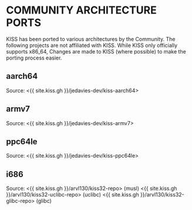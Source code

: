 COMMUNITY ARCHITECTURE PORTS
============================

KISS has been ported to various architectures by the Community. The following
projects are not affiliated with KISS. While KISS only officially supports
x86_64, Changes are made to KISS (where possible) to make the porting process
easier.

aarch64
-------

Source: <{{ site.kiss.gh }}/jedavies-dev/kiss-aarch64>

armv7
-----

Source: <{{ site.kiss.gh }}/jedavies-dev/kiss-armv7>

ppc64le
-------

Source: <{{ site.kiss.gh }}/jedavies-dev/kiss-ppc64le>

i686
----

Source: <{{ site.kiss.gh }}/arvl130/kiss32-repo>        (musl)
        <{{ site.kiss.gh }}/arvl130/kiss32-uclibc-repo> (uclibc)
        <{{ site.kiss.gh }}/arvl130/kiss32-glibc-repo>  (glibc)

